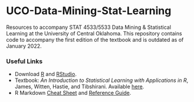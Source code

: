 # UCO-Data-Mining-Stat-Learning

Resources to accompany STAT 4533/5533 Data Mining & Statistical Learning at the University of Central Oklahoma.  This repository contains code to accompany the first edition of the textbook and is outdated as of January 2022.

### Useful Links
- Download [R](https://www.r-project.org/) and [RStudio](https://rstudio.com/).
- Textbook: *An Introduction to Statistical Learning with Applications in R*, James, Witten, Hastie, and Tibshirani.  Available [here](http://statlearning.com). 
- R Markdown [Cheat Sheet](https://rstudio.com/wp-content/uploads/2016/03/rmarkdown-cheatsheet-2.0.pdf) and [Reference Guide](https://rstudio.com/wp-content/uploads/2015/03/rmarkdown-reference.pdf).
